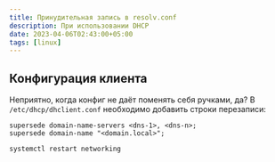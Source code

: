 ```yaml
---
title: Принудительная запись в resolv.conf
description: При использовании DHCP
date: 2023-04-06T02:43:00+05:00
tags: [linux]
---
```

## Конфигурация клиента
Неприятно, когда конфиг не даёт поменять себя ручками, да?
В `/etc/dhcp/dhclient.conf` необходимо добавить строки перезаписи:

```config
supersede domain-name-servers <dns-1>, <dns-n>;
supersede domain-name "<domain.local>";
```

```shell
systemctl restart networking
```

